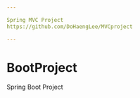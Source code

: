 ```yaml
---

Spring MVC Project
https://github.com/DoHaengLee/MVCproject

---
```


# BootProject
Spring Boot Project
